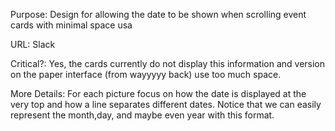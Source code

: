 Purpose: Design for allowing the date to be shown when scrolling event cards with minimal space usa

URL: Slack

Critical?: Yes, the cards currently do not display this information and version on the paper interface (from wayyyyy back) use too much space.

More Details: For each picture focus on how the date is displayed at the very top and how a line separates different dates. Notice that we can easily represent the month,day, and maybe even year with this format. 
